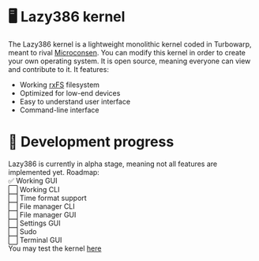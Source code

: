 # 🖥️ Lazy386 kernel<br>
The Lazy386 kernel is a lightweight monolithic kernel coded in Turbowarp, meant to rival [Microconsen](https://scratch.mit.edu/discuss/topic/695370/). You can modify this kernel in order to create your own operating system. It is open source, meaning everyone can view and contribute to it. It features:
 - Working [rxFS](https://turbowarp.org/editor?extension=https://extensions.turbowarp.org/0832/rxFS2.js) filesystem
 - Optimized for low-end devices
 - Easy to understand user interface
 - Command-line interface
# 🔨 Development progress<br>
Lazy386 is currently in alpha stage, meaning not all features are implemented yet. Roadmap:<br>
 ✅ Working GUI<br>
 ⬜️ Working CLI<br>
 ⬜️ Time format support<br>
 ⬜️ File manager CLI<br>
 ⬜️ File manager GUI<br>
 ⬜️ Settings GUI<br>
 ⬜️ Sudo<br>
 ⬜️ Terminal GUI<br>
 You may test the kernel [here](https://turbowarp.org/?project_url=raw.githubusercontent.com/khanhsers/lazy386-kernel/main/Lazy386.sb3)
